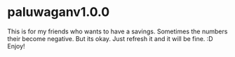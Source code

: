 # paluwaganv1.0.0
This is for my friends who wants to have a savings.
Sometimes the numbers their become negative. But its okay. Just refresh it and it will be fine. :D
Enjoy!
